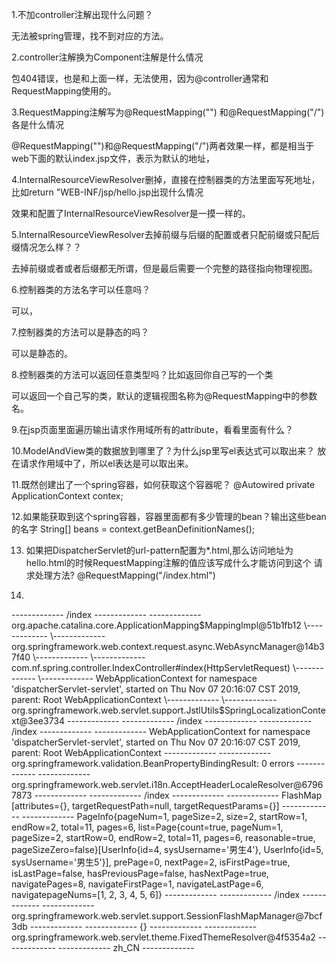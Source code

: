 1.不加controller注解出现什么问题？

无法被spring管理，找不到对应的方法。

2.controller注解换为Component注解是什么情况

包404错误，也是和上面一样，无法使用，因为@controller通常和RequestMapping使用的。

3.RequestMapping注解写为@RequestMapping("") 和@RequestMapping("/")各是什么情况

@RequestMapping("")和@RequestMapping("/")两者效果一样，都是相当于web下面的默认index.jsp文件，表示为默认的地址，

4.InternalResourceViewResolver删掉，直接在控制器类的方法里面写死地址，比如return "WEB-INF/jsp/hello.jsp出现什么情况

效果和配置了InternalResourceViewResolver是一摸一样的。

5.InternalResourceViewResolver去掉前缀与后缀的配置或者只配前缀或只配后缀情况怎么样？？

去掉前缀或者或者后缀都无所谓，但是最后需要一个完整的路径指向物理视图。

6.控制器类的方法名字可以任意吗？

可以，

7.控制器类的方法可以是静态的吗？

可以是静态的。

8.控制器类的方法可以返回任意类型吗？比如返回你自己写的一个类

可以返回一个自己写的类，默认的逻辑视图名称为@RequestMapping中的参数名。

9.在jsp页面里面遍历输出请求作用域所有的attribute，看看里面有什么？



10.ModelAndView类的数据放到哪里了？为什么jsp里写el表达式可以取出来？
放在请求作用域中了，所以el表达是可以取出来。

11.既然创建出了一个spring容器，如何获取这个容器呢？
@Autowired
private ApplicationContext contex;

12.如果能获取到这个spring容器，容器里面都有多少管理的bean？输出这些bean的名字
String[] beans = context.getBeanDefinitionNames();


13. 如果把DispatcherServlet的url-pattern配置为*.html,那么访问地址为hello.html的时候RequestMapping注解的值应该写成什么才能访问到这个
    请求处理方法? 
@RequestMapping("/index.html")


9.

 \-------------
/index
\-------------
\-------------
org.apache.catalina.core.ApplicationMapping$MappingImpl@51b1fb12
\-------------
\-------------
org.springframework.web.context.request.async.WebAsyncManager@14b37f40
\-------------
\-------------
com.nf.spring.controller.IndexController#index(HttpServletRequest)
\-------------
\-------------
WebApplicationContext for namespace 'dispatcherServlet-servlet', started on Thu Nov 07 20:16:07 CST 2019, parent: Root WebApplicationContext
\-------------
\-------------
org.springframework.web.servlet.support.JstlUtils$SpringLocalizationContext@3ee3734
\-------------
\-------------
/index
\-------------
\-------------
/index
\-------------
\-------------
WebApplicationContext for namespace 'dispatcherServlet-servlet', started on Thu Nov 07 20:16:07 CST 2019, parent: Root WebApplicationContext
\-------------
\-------------
org.springframework.validation.BeanPropertyBindingResult: 0 errors
\-------------
\-------------
org.springframework.web.servlet.i18n.AcceptHeaderLocaleResolver@67967873
\-------------
\-------------
/index
\-------------
\-------------
FlashMap [attributes={}, targetRequestPath=null, targetRequestParams={}]
\-------------
\-------------
PageInfo{pageNum=1, pageSize=2, size=2, startRow=1, endRow=2, total=11, pages=6, list=Page{count=true, pageNum=1, pageSize=2, startRow=0, endRow=2, total=11, pages=6, reasonable=true, pageSizeZero=false}[UserInfo{id=4, sysUsername='男生4'}, UserInfo{id=5, sysUsername='男生5'}], prePage=0, nextPage=2, isFirstPage=true, isLastPage=false, hasPreviousPage=false, hasNextPage=true, navigatePages=8, navigateFirstPage=1, navigateLastPage=6, navigatepageNums=[1, 2, 3, 4, 5, 6]}
\-------------
\-------------
/index
\-------------
\-------------
org.springframework.web.servlet.support.SessionFlashMapManager@7bcf3db
\-------------
\-------------
{}
\-------------
\-------------
org.springframework.web.servlet.theme.FixedThemeResolver@4f5354a2
\-------------
\-------------
zh_CN
\------------- 

